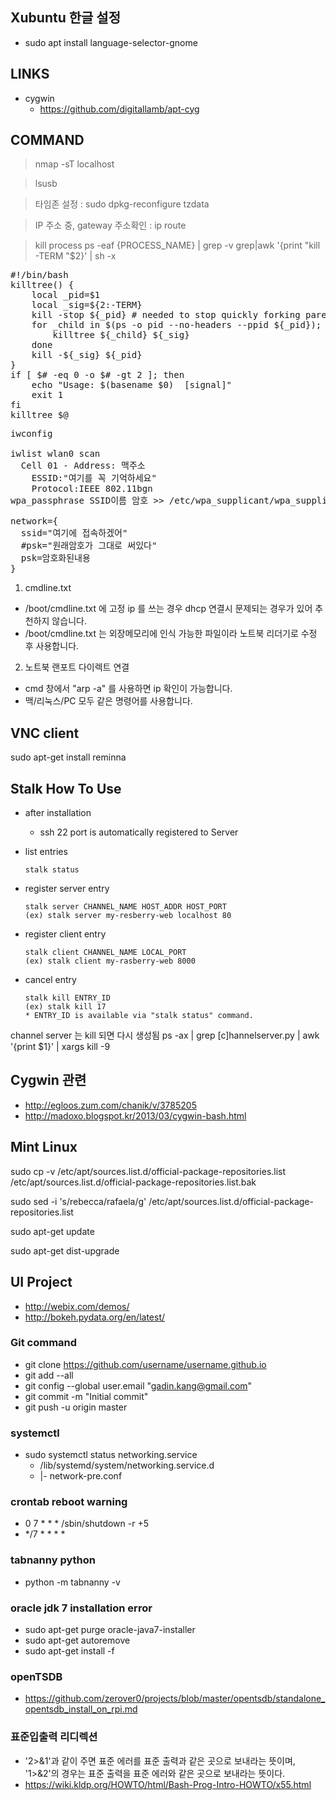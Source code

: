 
## Xubuntu 한글 설정
  - sudo apt install language-selector-gnome

## LINKS 
  - cygwin
    - https://github.com/digitallamb/apt-cyg


## COMMAND
> nmap -sT localhost

> lsusb

> 타임존 설정 : sudo dpkg-reconfigure tzdata

> IP 주소 중, gateway 주소확인 : ip route

> kill process
> ps -eaf {PROCESS_NAME} | grep -v grep|awk '{print "kill -TERM "$2}' | sh -x
<pre>
#!/bin/bash
killtree() {
    local _pid=$1
    local _sig=${2:-TERM}
    kill -stop ${_pid} # needed to stop quickly forking parent from producing child between child killing and parent killing
    for _child in $(ps -o pid --no-headers --ppid ${_pid}); do
        killtree ${_child} ${_sig}
    done
    kill -${_sig} ${_pid}
}
if [ $# -eq 0 -o $# -gt 2 ]; then
    echo "Usage: $(basename $0) <pid> [signal]"
    exit 1
fi
killtree $@
</pre>

<pre>
iwconfig

iwlist wlan0 scan
  Cell 01 - Address: 맥주소
    ESSID:"여기를 꼭 기억하세요"
    Protocol:IEEE 802.11bgn
wpa_passphrase SSID이름 암호 >> /etc/wpa_supplicant/wpa_supplicant.conf

network={
  ssid="여기에 접속하겠어"
  #psk="원래암호가 그대로 써있다"
  psk=암호화된내용
}
</pre>

1. cmdline.txt
  - /boot/cmdline.txt 에 고정 ip 를 쓰는 경우 dhcp 연결시 문제되는 경우가 있어 추천하지 않습니다.
  - /boot/cmdline.txt 는 외장메모리에 인식 가능한 파일이라 노트북 리더기로 수정 후 사용합니다.
2. 노트북 랜포트 다이렉트 연결
  - cmd 창에서 "arp -a" 를 사용하면 ip 확인이 가능합니다.
  - 맥/리눅스/PC 모두 같은 명령어를 사용합니다.

## VNC client
sudo apt-get install reminna

## Stalk How To Use

  - after installation
    - ssh 22 port is automatically registered to Server
  
  - list entries
    ```
    stalk status 
    ```
    
  - register server entry
    ```
    stalk server CHANNEL_NAME HOST_ADDR HOST_PORT
    (ex) stalk server my-resberry-web localhost 80
    ```
    
  - register client entry
    ```
    stalk client CHANNEL_NAME LOCAL_PORT
    (ex) stalk client my-rasberry-web 8000
    ```
  
  - cancel entry
    ```
    stalk kill ENTRY_ID
    (ex) stalk kill 17
    * ENTRY_ID is available via "stalk status" command.
    ```

channel server 는 kill 되면 다시 생성됨
ps -ax | grep  [c]hannelserver.py | awk '{print $1}' | xargs kill -9


## Cygwin 관련
  - http://egloos.zum.com/chanik/v/3785205
  - http://madoxo.blogspot.kr/2013/03/cygwin-bash.html

## Mint Linux
sudo cp -v /etc/apt/sources.list.d/official-package-repositories.list /etc/apt/sources.list.d/official-package-repositories.list.bak

sudo sed -i 's/rebecca/rafaela/g' /etc/apt/sources.list.d/official-package-repositories.list

sudo apt-get update

sudo apt-get dist-upgrade

## UI Project
  - http://webix.com/demos/
  - http://bokeh.pydata.org/en/latest/

### Git command
  - git clone https://github.com/username/username.github.io
  - git add --all
  - git config --global user.email "gadin.kang@gmail.com"
  - git commit -m "Initial commit"
  - git push -u origin master
  

### systemctl
  - sudo systemctl status networking.service
    - /lib/systemd/system/networking.service.d
    - |- network-pre.conf
    
  
### crontab reboot warning
  -  0   7  *   *   *    /sbin/shutdown -r +5
  - */7  *  *   *   *

### tabnanny python
  - python -m tabnanny -v 
  
  
### oracle jdk 7 installation error
  - sudo apt-get purge oracle-java7-installer
  - sudo apt-get autoremove
  - sudo apt-get install -f
  
### openTSDB  
  - https://github.com/zerover0/projects/blob/master/opentsdb/standalone_opentsdb_install_on_rpi.md
  

### 표준입출력 리디렉션
 - '2>&1'과 같이 주면 표준 에러를 표준 출력과 같은 곳으로 보내라는 뜻이며, '1>&2'의 경우는 표준 출력을 표준 에러와 같은 곳으로 보내라는 뜻이다.
 - https://wiki.kldp.org/HOWTO/html/Bash-Prog-Intro-HOWTO/x55.html

